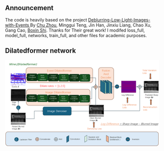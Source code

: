 ## Announcement
The code is heavily based on the project [Deblurring-Low-Light-Images-with-Events
](https://github.com/fourson/Deblurring-Low-Light-Images-with-Events/tree/master) By [Chu Zhou](https://fourson.github.io/), Minggui Teng, Jin Han, Jinxiu Liang, Chao Xu, Gang Cao, [Boxin Shi](http://ci.idm.pku.edu.cn/). Thanks for Their great work! 
I modifed loss_full, model_full, networks, train_full, and other files for academic purposes.

## Dilatedformer network
![Dilatedformer](dilatedformer.png)